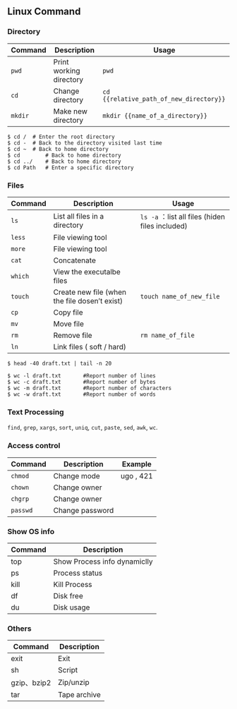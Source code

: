 ## Linux Command

### Directory

| Command | Description             | Usage                                   |
| ------- | ----------------------- | --------------------------------------- |
| `pwd`   | Print working directory | `pwd`                                   |
| `cd`    | Change directory        | `cd {{relative_path_of_new_directory}}` |
| `mkdir` | Make new directory      | `mkdir {{name_of_a_directory}}`         |

```shell
$ cd /	# Enter the root directory
$ cd -	# Back to the directory visited last time
$ cd ~	# Back to home directory
$ cd 		# Back to home directory
$ cd ../	# Back to home directory
$ cd Path	# Enter a specific directory
```

### Files

| Command | Description                                   | Usage                                                 |
| ------- | --------------------------------------------- | ----------------------------------------------------- |
| `ls`    | List all files in a directory                 | `ls -a` ：list all files (hiden files included)<br /> |
| `less`  | File viewing tool                             |                                                       |
| `more`  | File viewing tool                             |                                                       |
| `cat`   | Concatenate                                   |                                                       |
| `which` | View the executalbe files                     |                                                       |
| `touch` | Create new file (when the file dosen’t exist) | `touch name_of_new_file`                              |
| `cp`    | Copy  file                                    |                                                       |
| `mv`    | Move file                                     |                                                       |
| `rm`    | Remove  file                                  | `rm name_of_file`                                     |
| `ln`    | Link files ( soft / hard)                     |                                                       |

```shell
$ head -40 draft.txt | tail -n 20

$ wc -l draft.txt		#Report number of lines
$ wc -c draft.txt   	#Report number of bytes
$ wc -m draft.txt		#Report number of characters
$ wc -w draft.txt		#Report number of words
```



### Text Processing

`find`, `grep`, `xargs`, `sort`, `uniq`, `cut`, `paste`, `sed`, `awk`, `wc`.



### Access control

| Command  | Description     | Example   |
| -------- | --------------- | --------- |
| `chmod`  | Change mode     | ugo , 421 |
| `chown`  | Change owner    |           |
| `chgrp`  | Change owner    |           |
| `passwd` | Change password |           |



### Show OS info

| Command | Description                  |
| ------- | ---------------------------- |
| top     | Show Process info dynamiclly |
| ps      | Process status               |
| kill    | Kill Process                 |
| df      | Disk free                    |
| du      | Disk usage                   |



### Others

| Command     | Description  |
| ----------- | ------------ |
| exit        | Exit         |
| sh          | Script       |
| gzip、bzip2 | Zip/unzip    |
| tar         | Tape archive |


